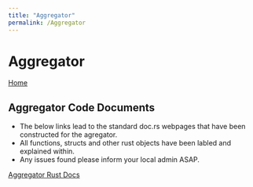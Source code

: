 ```yaml
---
title: "Aggregator"
permalink: /Aggregator
---
```


# Aggregator

[Home](https://m30819-2020.github.io/cw-code-t1)

## Aggregator Code Documents

- The below links lead to the standard doc.rs webpages that have been constructed for the agregator.
- All functions, structs and other rust objects have been labled and explained within.
- Any issues found please inform your local admin ASAP.

[Aggregator Rust Docs](/cw-code-t1/code_docs/doc/pegassas_aggregator/)
